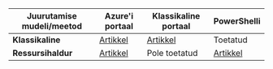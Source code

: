 |**Juurutamise mudeli/meetod**|**Azure'i portaal**| **Klassikaline portaal** | **PowerShelli**|
|-------------------------------------|-----------------|---------------------|---------------|
|**Klassikaline** |  [Artikkel](../articles/vpn-gateway/vpn-gateway-howto-point-to-site-classic-azure-portal.md)| [Artikkel](../articles/vpn-gateway/vpn-gateway-point-to-site-create.md)  | Toetatud |
|**Ressursihaldur** |[Artikkel](../articles/vpn-gateway/vpn-gateway-howto-point-to-site-resource-manager-portal.md)| Pole toetatud   | [Artikkel](../articles/vpn-gateway/vpn-gateway-howto-point-to-site-rm-ps.md)  |

